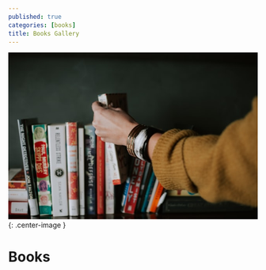 ```yaml
---
published: true
categories: [books]
title: Books Gallery
---
```

![](/assets/images/book_icon.jpg?raw=true){: .center-image }
# Books